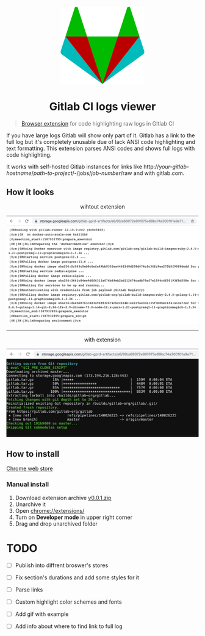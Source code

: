 <p align="center">
  <img width="220" src="media/logo.svg" alt="logo"/>
</p>

<h1 align="center">Gitlab CI logs viewer</h1>


> [Browser extension](https://chrome.google.com/webstore/detail/gitlab-ci-logs-viewer/mjjniaplbhdjmhkmfknkbemfjghofaff) for code highlighting raw logs in GItlab CI

If you have large logs Gitlab will show only part of it. Gitlab has a link to the full log but it's completely unusable due of lack ANSI code highlighting and text formatting. This extension parses ANSI codes and shows full logs with code highlighting.

It works with self-hosted Gitlab instances for links like http://*your-gitlab-hostname*/*path-to-project*/-/jobs/*job-number*/raw and with gitlab.com.

## How it looks

<p align="center">wihtout extension</p>

![Without extension](media/before.png)

---------

<p align="center">with extension</p>

![With extension](media/after.png)

## How to install

[Chrome web store](https://chrome.google.com/webstore/detail/gitlab-ci-logs-viewer/mjjniaplbhdjmhkmfknkbemfjghofaff)

### Manual install

1. Download extension archive [v0.0.1.zip](https://github.com/7rulnik/gitlab-job-log-viewer/releases/download/v0.0.1/v0.0.1.zip)
2. Unarchive it
3. Open [chrome://extensions/](chrome://extensions/)
4. Turn on **Developer mode** in upper right corner
5. Drag and drop unarchived folder

# TODO

- [ ] Publish into diffrent broswer's stores
- [ ] Fix section's durations and add some styles for it
- [ ] Parse links
- [ ] Custom highlight color schemes and fonts
- [ ] Add gif with example
- [ ] Add info about where to find link to full log


